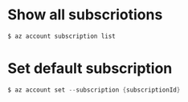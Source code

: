 # Show all subscriotions

```s
$ az account subscription list
```

# Set default subscription

```s
$ az account set --subscription {subscriptionId}
```

